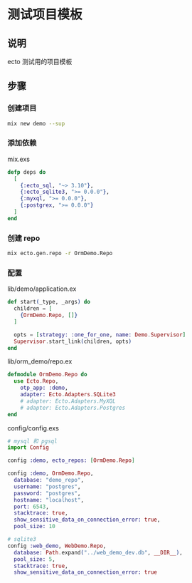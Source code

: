 # 测试项目模板

## 说明

ecto 测试用的项目模板

## 步骤

### 创建项目

```sh
mix new demo --sup
```

### 添加依赖

mix.exs

```elixir
defp deps do
  [
    {:ecto_sql, "~> 3.10"},
    {:ecto_sqlite3, ">= 0.0.0"},
    {:myxql, ">= 0.0.0"},
    {:postgrex, ">= 0.0.0"}
  ]
end
```

### 创建 repo

```sh
mix ecto.gen.repo -r OrmDemo.Repo
```

### 配置

lib/demo/application.ex

```elixir
def start(_type, _args) do
  children = [
    {OrmDemo.Repo, []}
  ]

  opts = [strategy: :one_for_one, name: Demo.Supervisor]
  Supervisor.start_link(children, opts)
end
```

lib/orm_demo/repo.ex

```elixir
defmodule OrmDemo.Repo do
  use Ecto.Repo,
    otp_app: :demo,
    adapter: Ecto.Adapters.SQLite3
    # adapter: Ecto.Adapters.MyXQL
    # adapter: Ecto.Adapters.Postgres
end
```

config/config.exs

```elixir
# mysql 和 pgsql
import Config

config :demo, ecto_repos: [OrmDemo.Repo]

config :demo, OrmDemo.Repo,
  database: "demo_repo",
  username: "postgres",
  password: "postgres",
  hostname: "localhost",
  port: 6543,
  stacktrace: true,
  show_sensitive_data_on_connection_error: true,
  pool_size: 10
```

```elixir
# sqlite3
config :web_demo, WebDemo.Repo,
  database: Path.expand("../web_demo_dev.db", __DIR__),
  pool_size: 5,
  stacktrace: true,
  show_sensitive_data_on_connection_error: true
```
